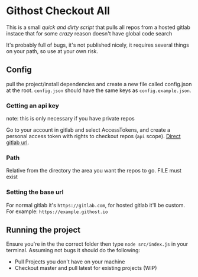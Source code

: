 # Githost Checkout All

This is a small *quick and dirty script* that pulls all repos from a hosted gitlab instace that for some _crazy_ reason doesn't have global code search

It's probably full of bugs, it's not published nicely, it requires several things on your path, so use at your own risk.

## Config

pull the project/install dependencies and create a new file called config.json at the root. `config.json` should have the same keys as `config.example.json`.

### Getting an api key

note: this is only necessary if you have private repos

Go to your account in gitlab and select AccessTokens, and create a personal access token with rights to checkout repos (`api` scope). [Direct gitlab url](https://gitlab.com/profile/personal_access_tokens). 

### Path

Relative from the directory the area you want the repos to go. FILE must exist

### Setting the base url

For normal gitlab it's `https://gitlab.com`, for hosted gitlab it'll be custom. For example: `https://example.githost.io`

## Running the project

Ensure you're in the the correct folder then type `node src/index.js` in your terminal. Assuming not bugs it should do the following:
- Pull Projects you don't have on your machine
- Checkout master and pull latest for existing projects (WIP)

